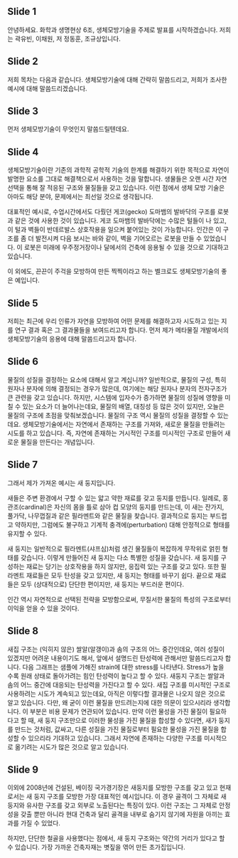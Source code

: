 ## Slide 1
안녕하세요. 화학과 생명현상 6조, 생체모방기술을 주제로 발표를 시작하겠습니다. 저희는 곽유빈, 이채원, 저 정동훈, 조규상입니다. 

## Slide 2
저희 목차는 다음과 같습니다. 생체모방기술에 대해 간략히 말씀드리고, 저희가 조사한 예시에 대해 말씀드리겠습니다.

## Slide 3
먼저 생체모방기술이 무엇인지 말씀드릴텐데요.

## Slide 4
생체모방기술이란 기존의 과학적 공학적 기술의 한계를 해결하기 위한 목적으로 자연이 발명한 요소를 그대로 해결책으로서 사용하는 것을 말합니다. 
생물들은 오랜 시간 자연 선택을 통해 잘 적응된 구조와 물질들을 갖고 있습니다. 이런 점에서 생체 모방 기술은 아마도 해당 분야, 문제에서는 최선일 것으로 생각됩니다. 

대표적인 예시로, 수업시간에서도 다뤘던 게코(gecko) 도마뱀의 발바닥의 구조를 로봇과 같은 것에 사용한 것이 있습니다. 
게코 도마뱀의 발바닥에는 수많은 털들이 나 있고, 이 털과 벽들이 반데르발스 상호작용을 일으켜 붙어있는 것이 가능합니다. 
인간은 이 구조를 좀 더 발전시켜 다음 보시는 바와 같이, 벽을 기어오르는 로봇을 만들 수 있었습니다.
이 로봇은 미래에 우주정거장이나 달에서의 건축에 응용될 수 있을 것으로 기대하고 있습니다.

이 외에도, 끈끈이 주걱을 모방하여 만든 찍찍이라고 하는 벨크로도 생체모방기술의 좋은 예입니다.

## Slide 5
저희는 최근에 우리 인류가 자연을 모방하여 어떤 문제를 해결하고자 시도하고 있는 지를 연구 결과 혹은 그 결과물들을 보여드리고자 합니다. 
먼저 제가 메타물질 개발에서의 생체모방기술의 응용에 대해 말씀드리고자 합니다.


## Slide 6
물질의 성질을 결정하는 요소에 대해서 알고 계십니까? 일반적으로, 물질의 구성, 특히 원자나 분자에 의해 결정되는 경우가 많은데, 여기에는 해당 원자나 분자의 전자구조가 큰 관련을 갖고 있습니다. 하지만, 시스템에 입자수가 증가하면 물질의 성질에 영향을 미칠 수 있는 요소가 더 늘어나는데요, 물질의 배열, 대칭성 등 많은 것이 있지만, 오늘은 물질의 구조에 초점을 맞춰보겠습니다. 물질의 구조 역시 물질의 성질을 결정할 수 있는데요.
생체모방기술에서는 자연에서 존재하는 구조를 가져와, 새로운 물질을 만들려는 시도를 하고 있습니다. 즉, 자연에 존재하는 거시적인 구조를 미시적인 구조로 만들어 새로운 물질을 만든다는 개념입니다.

## Slide 7
그래서 제가 가져온 예시는 새 둥지입니다. 

새들은 주변 환경에서 구할 수 있는 얇고 약한 재료를 갖고 둥지를 만듭니다. 일례로, 홍관조(cardinal)은 자신의 몸을 틀로 삼아 컵 모양의 둥지를 만드는데, 이 새는 잔가지, 풀가닥, 나무껍질과 같은 필라멘트와 같은 물질을 찾습니다. 결과적으로 둥지는 부드럽고 약하지만, 그럼에도 불구하고 기계적 충격에(perturbation) 대해 안정적으로 형태를 유지할 수 있다.

새 둥지는 일반적으로 필라멘트(샤프심)처럼 생긴 물질들이 복잡하게 무작위로 얽힌 형태를 갖습니다. 이렇게 만들어진 새 둥지는 다소 특별한 성질을 갖습니다. 새 둥지를 구성하는 재료는 당기는 상호작용을 하지 않지만, 응집력 있는 구조를 갖고 있다. 또한 필라멘트 재료들은 모두 탄성을 갖고 있지만, 새 둥지는 형태를 바꾸기 쉽다. 끝으로 재료들은 모두 (상대적으로) 단단한 편이지만, 새 둥지는 부드러운 편이다.

인간 역시 자연적으로 선택된 전략을 모방함으로써, 무질서한 물질의 특성의 구조로부터 이익을 얻을 수 있을 것이다.

## Slide 8
새집 구조는 (익히지 않은) 쌀알(알갱이)과 솜의 구조의 어느 중간인데요, 여러 성질이 있겠지만 어려운 내용이기도 해서, 앞에서 설명드린 탄성력에 관해서만 말씀드리고자 합니다.
다음 그래프는 샘플에 가해진 strain에 대한 stress를 나타낸다. Stress가 높을 수록 원래 상태로 돌아가려는 힘인 탄성력이 높다고 할 수 있다. 새둥지 구조는 쌀알과 솜의 어느 중간에 대응되는 탄성력을 가진다고 할 수 있다. 
새집 구조를 미시적인 구조로 사용하려는 시도가 계속되고 있는데요, 아직은 이렇다할 결과물은 나오지 않은 것으로 알고 있습니다.
다만, 왜 굳이 이런 물질을 만드려는지에 대한 의문이 있으시리라 생각합니다. 이 부분은 비용 문제가 연관되어 있습니다. 만약 이런 물성을 가진 물질이 필요하다고 할 때, 새 둥지 구조만으로 이러한 물성을 가진 물질을 합성할 수 있다면, 새가 둥지를 만드는 것처럼, 값싸고, 다른 성질을 가진 물질로부터 필요한 물성을 가진 물질을 합성할 수 있으리라 기대하고 있습니다. 그래서 자연에 존재하는 다양한 구조를 미시적으로 옮기려는 시도가 많은 것으로 알고 있습니다.

## Slide 9

이외에 2008년에 건설된, 베이징 국가경기장은 새둥지를 모방한 구조를 갖고 있고 현재로서는 새 둥지 구조를 모방한 가장 대표적인 예시입니다. 이 경우 골격이 그 자체로 새둥지와 유사한 구조를 갖고 외부로 노출된다는 특징이 있다. 이런 구조는 그 자체로 안정성을 갖출 뿐만 아니라 현대 건축과 달리 골격을 내부로 숨기지 않기에 자원을 아끼는 효과를 가질 수 있었다.

하지만, 단단한 철골을 사용했다는 점에서, 새 둥지 구조와는 약간의 거리가 있다고 할 수 있습니다. 가장 가까운 건축자재는 볏짚을 엮어 만든 초가집입니다. 
